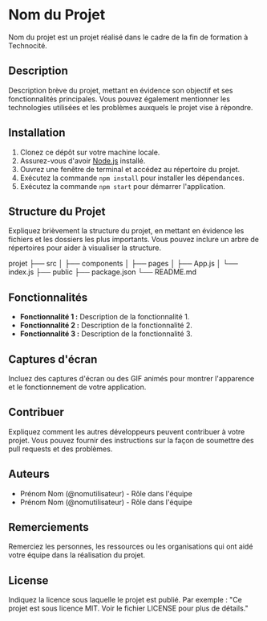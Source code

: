 # Nom du Projet

Nom du projet est un projet réalisé dans le cadre de la fin de formation à Technocité.

## Description

Description brève du projet, mettant en évidence son objectif et ses fonctionnalités principales. Vous pouvez également mentionner les technologies utilisées et les problèmes auxquels le projet vise à répondre.

## Installation

1. Clonez ce dépôt sur votre machine locale.
2. Assurez-vous d'avoir [Node.js](https://nodejs.org) installé.
3. Ouvrez une fenêtre de terminal et accédez au répertoire du projet.
4. Exécutez la commande `npm install` pour installer les dépendances.
5. Exécutez la commande `npm start` pour démarrer l'application.

## Structure du Projet

Expliquez brièvement la structure du projet, en mettant en évidence les fichiers et les dossiers les plus importants. Vous pouvez inclure un arbre de répertoires pour aider à visualiser la structure.

projet
├── src
│ ├── components
│ ├── pages
│ ├── App.js
│ └── index.js
├── public
├── package.json
└── README.md

## Fonctionnalités

- **Fonctionnalité 1 :** Description de la fonctionnalité 1.
- **Fonctionnalité 2 :** Description de la fonctionnalité 2.
- **Fonctionnalité 3 :** Description de la fonctionnalité 3.

## Captures d'écran

Incluez des captures d'écran ou des GIF animés pour montrer l'apparence et le fonctionnement de votre application.

## Contribuer

Expliquez comment les autres développeurs peuvent contribuer à votre projet. Vous pouvez fournir des instructions sur la façon de soumettre des pull requests et des problèmes.

## Auteurs

- Prénom Nom (@nomutilisateur) - Rôle dans l'équipe
- Prénom Nom (@nomutilisateur) - Rôle dans l'équipe

## Remerciements

Remerciez les personnes, les ressources ou les organisations qui ont aidé votre équipe dans la réalisation du projet.

## License

Indiquez la licence sous laquelle le projet est publié. Par exemple : "Ce projet est sous licence MIT. Voir le fichier LICENSE pour plus de détails."